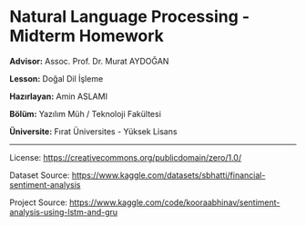 # Natural Language Processing - Midterm Homework
**Advisor:** Assoc. Prof. Dr. Murat AYDOĞAN

**Lesson:** Doğal Dil İşleme

**Hazırlayan:** Amin ASLAMI

**Bölüm:** Yazılım Müh / Teknoloji Fakültesi

**Üniversite:** Fırat Üniversites - Yüksek Lisans

-------------------------------------------------------------------------------------
License: https://creativecommons.org/publicdomain/zero/1.0/

Dataset Source: https://www.kaggle.com/datasets/sbhatti/financial-sentiment-analysis

Project Source: https://www.kaggle.com/code/kooraabhinav/sentiment-analysis-using-lstm-and-gru
